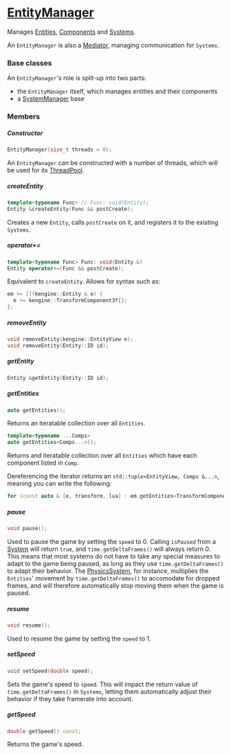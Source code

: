 # [EntityManager](EntityManager.hpp)

Manages [Entities](Entity.md), [Components](Component.md) and [Systems](System.md).

An `EntityManager` is also a [Mediator](https://github.com/phisko/putils/blob/master/mediator/README.md), managing communication for `Systems`.

### Base classes

An `EntityManager`'s role is split-up into two parts:

* the `EntityManager` itself, which manages entities and their components
* a [SystemManager](SystemManager.md) base

### Members

##### Constructor

```cpp
EntityManager(size_t threads = 0);
```
An `EntityManager` can be constructed with a number of threads, which will be used for its [ThreadPool](https://github.com/phisko/putils/blob/master/ThreadPool.hpp).

##### createEntity

```cpp
template<typename Func> // Func: void(Entity);
Entity &createEntity(Func && postCreate);
```

Creates a new `Entity`, calls `postCreate` on it, and registers it to the existing `Systems`.

##### operator+=

```cpp
template<typename Func> Func: void(Entity &)
Entity operator+=(Func && postCreate);
```

Equivalent to `createEntity`. Allows for syntax such as:

```cpp
em += [](kengine::Entity & e) {
  e += kengine::TransformComponent3f{};
};
```

##### removeEntity

```cpp
void removeEntity(kengine::EntityView e);
void removeEntity(Entity::ID id);
```

##### getEntity

```cpp
Entity &getEntity(Entity::ID id);
```

##### getEntities

```cpp
auto getEntities();
```

Returns an iteratable collection over all `Entities`.

```cpp
template<typename ...Comps>
auto getEntities<Comps...>();
```

Returns and iteratable collection over all `Entities` which have each component listed in `Comp`.

Dereferencing the iterator returns an `std::tuple<EntityView, Comps &...>`, meaning you can write the following:
```cpp
for (const auto & [e, transform, lua] : em.getEntities<TransformComponent3f, LuaComponent>())
```

##### pause

```cpp
void pause();
```

Used to pause the game by setting the `speed` to 0. Calling `isPaused` from a [System](System.md) will return `true`, and `time.getDeltaFrames()` will always return 0. This means that most systems do not have to take any special measures to adapt to the game being paused, as long as they use `time.getDeltaFrames()` to adapt their behavior. The [PhysicsSystem](common/systems/PhysicsSystem.md), for instance, multiplies the `Entities`' movement by `time.getDeltaFrames()` to accomodate for dropped frames, and will therefore automatically stop moving them when the game is paused.

##### resume

```cpp
void resume();
```

Used to resume the game by setting the `speed` to 1.

##### setSpeed

```cpp
void setSpeed(double speed);
```

Sets the game's speed to `speed`. This will impact the return value of `time.getDeltaFrames()` in `Systems`, letting them automatically adjust their behavior if they take framerate into account.

##### getSpeed

```cpp
double getSpeed() const;
```

Returns the game's speed.

